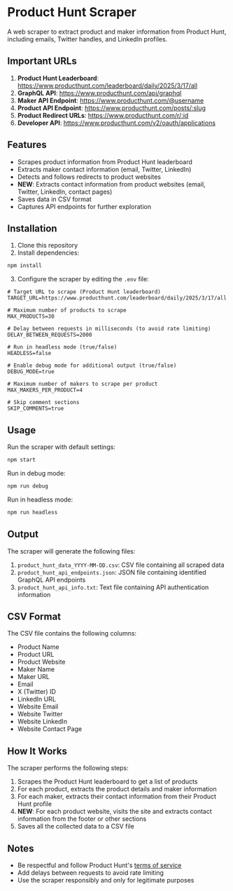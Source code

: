 # Product Hunt Scraper

A web scraper to extract product and maker information from Product Hunt, including emails, Twitter handles, and LinkedIn profiles.

## Important URLs

1. **Product Hunt Leaderboard**: https://www.producthunt.com/leaderboard/daily/2025/3/17/all
2. **GraphQL API**: https://www.producthunt.com/api/graphql
3. **Maker API Endpoint**: https://www.producthunt.com/@username
4. **Product API Endpoint**: https://www.producthunt.com/posts/:slug
5. **Product Redirect URLs**: https://www.producthunt.com/r/:id
6. **Developer API**: https://www.producthunt.com/v2/oauth/applications

## Features

- Scrapes product information from Product Hunt leaderboard
- Extracts maker contact information (email, Twitter, LinkedIn)
- Detects and follows redirects to product websites
- **NEW**: Extracts contact information from product websites (email, Twitter, LinkedIn, contact pages)
- Saves data in CSV format
- Captures API endpoints for further exploration

## Installation

1. Clone this repository
2. Install dependencies:

```bash
npm install
```

3. Configure the scraper by editing the `.env` file:

```
# Target URL to scrape (Product Hunt leaderboard)
TARGET_URL=https://www.producthunt.com/leaderboard/daily/2025/3/17/all

# Maximum number of products to scrape
MAX_PRODUCTS=30

# Delay between requests in milliseconds (to avoid rate limiting)
DELAY_BETWEEN_REQUESTS=2000

# Run in headless mode (true/false)
HEADLESS=false

# Enable debug mode for additional output (true/false)
DEBUG_MODE=true

# Maximum number of makers to scrape per product
MAX_MAKERS_PER_PRODUCT=4

# Skip comment sections
SKIP_COMMENTS=true
```

## Usage

Run the scraper with default settings:

```bash
npm start
```

Run in debug mode:

```bash
npm run debug
```

Run in headless mode:

```bash
npm run headless
```

## Output

The scraper will generate the following files:

1. `product_hunt_data_YYYY-MM-DD.csv`: CSV file containing all scraped data
2. `product_hunt_api_endpoints.json`: JSON file containing identified GraphQL API endpoints
3. `product_hunt_api_info.txt`: Text file containing API authentication information

## CSV Format

The CSV file contains the following columns:

- Product Name
- Product URL
- Product Website
- Maker Name
- Maker URL
- Email
- X (Twitter) ID
- LinkedIn URL
- Website Email
- Website Twitter
- Website LinkedIn
- Website Contact Page

## How It Works

The scraper performs the following steps:

1. Scrapes the Product Hunt leaderboard to get a list of products
2. For each product, extracts the product details and maker information
3. For each maker, extracts their contact information from their Product Hunt profile
4. **NEW**: For each product website, visits the site and extracts contact information from the footer or other sections
5. Saves all the collected data to a CSV file

## Notes

- Be respectful and follow Product Hunt's [terms of service](https://www.producthunt.com/terms)
- Add delays between requests to avoid rate limiting
- Use the scraper responsibly and only for legitimate purposes 